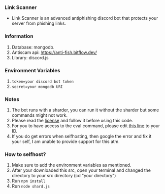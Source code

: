 ### Link Scanner

- Link Scanner is an advanced antiphishing discord bot that protects your server from phishing links.

### Information

1. Database: mongodb.
2. Antiscam api: https://anti-fish.bitflow.dev/
3. Library: discord.js

### Environment Variables

1. `token=your discord bot token`
2. `secret=your mongodb URI`

### Notes

1. The bot runs with a sharder, you can run it without the sharder but some commands might not work.
2. Please read the [license](https://github.com/spicybirsge/link-scanner/blob/main/LICENSE) and follow it before using this code.
3. For you to have access to the eval command, please edit [this line](https://github.com/spicybirsge/link-scanner/blob/main/commands/util/eval.js#L12) to your ID.
4. If you do get errors when selfhosting, then google the error and fix it your self, I am unable to provide support for this atm.

### How to selfhost?

1. Make sure to add the environment variables as mentioned.
2. After your downloaded this src, open your terminal and changed the directory to your src directory (cd "your directory")
3. Run `npm install`
4. Run `node shard.js`
